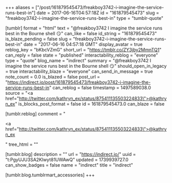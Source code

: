 +++
aliases = ["/post/161879545473/freakboy3742-i-imagine-the-service-runs-best-in"]
date = 2017-06-16T04:57:18Z
id = "161879545473"
slug = "freakboy3742-i-imagine-the-service-runs-best-in"
type = "tumblr-quote"

[tumblr]
format = "html"
text = "@freakboy3742 I imagine the service runs best in the Bourne shell 😏"
can_like = false
id_string = "161879545473"
is_blaze_pending = false
slug = "freakboy3742-i-imagine-the-service-runs-best-in"
date = "2017-06-16 04:57:18 GMT"
display_avatar = true
reblog_key = "bKbcVZmG"
short_url = "https://tmblr.co/ZY3jby2MmnTQ1"
can_reply = false
state = "published"
interactability_reblog = "everyone"
type = "quote"
blog_name = "indirect"
summary = "@freakboy3742 I imagine the service runs best in the Bourne shell 😏"
should_open_in_legacy = true
interactability_blaze = "everyone"
can_send_in_message = true
note_count = 0.0
is_blazed = false
post_url = "https://indirect.io/post/161879545473/freakboy3742-i-imagine-the-service-runs-best-in"
can_reblog = false
timestamp = 1497589038.0
source = "<a href=\"http://twitter.com/kathryn_ex/status/875411135503224833\">@kathryn_ex</a>"
is_blocks_post_format = false
id = 161879545473.0
can_blaze = false

[tumblr.reblog]
comment = "<p><a href=\"http://twitter.com/kathryn_ex/status/875411135503224833\">@kathryn_ex</a></p>"
tree_html = ""

[tumblr.blog]
description = ""
url = "https://indirect.io/"
uuid = "t:PgyUJU3SA2Klwyt81UWAwQ"
updated = 1739939727.0
can_show_badges = false
name = "indirect"
title = "indirect"

[tumblr.blog.tumblrmart_accessories]
+++
